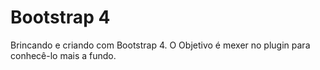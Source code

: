 # Bootstrap 4

Brincando e criando com Bootstrap 4. O Objetivo é mexer no plugin para conhecê-lo mais a fundo. 


